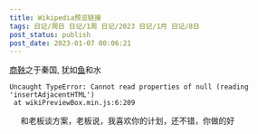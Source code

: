 ```yaml
---
title: Wikipedia预览链接
tags: 日记/周日 日记/1周 日记/2023 日记/1月 日记/8日
post_status: publish
post_date: 2023-01-07 00:06:21 
---
```

<a href="https://zh.wikipedia.org/wiki/商鞅">商鞅</a>之于秦国, 犹如[鱼](https://zh.wikipedia.org/wiki/鱼)和水 

```
Uncaught TypeError: Cannot read properties of null (reading 'insertAdjacentHTML')
 at wikiPreviewBox.min.js:6:209
```

     和老板谈方案，老板说，我喜欢你的计划，还不错，你做的好